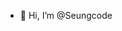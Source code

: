 - 👋 Hi, I’m @Seungcode

<!---
Seungcode/Seungcode is a ✨ special ✨ repository because its `README.md` (this file) appears on your GitHub profile.
You can click the Preview link to take a look at your changes.
--->
